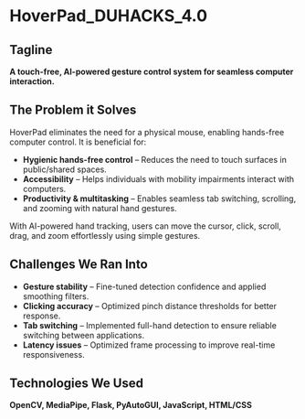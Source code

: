 # HoverPad_DUHACKS_4.0

## Tagline  
**A touch-free, AI-powered gesture control system for seamless computer interaction.**  

## The Problem it Solves  
HoverPad eliminates the need for a physical mouse, enabling hands-free computer control. It is beneficial for:  

- **Hygienic hands-free control** – Reduces the need to touch surfaces in public/shared spaces.  
- **Accessibility** – Helps individuals with mobility impairments interact with computers.  
- **Productivity & multitasking** – Enables seamless tab switching, scrolling, and zooming with natural hand gestures.  

With AI-powered hand tracking, users can move the cursor, click, scroll, drag, and zoom effortlessly using simple gestures.  

## Challenges We Ran Into  
- **Gesture stability** – Fine-tuned detection confidence and applied smoothing filters.  
- **Clicking accuracy** – Optimized pinch distance thresholds for better response.  
- **Tab switching** – Implemented full-hand detection to ensure reliable switching between applications.  
- **Latency issues** – Optimized frame processing to improve real-time responsiveness.  

## Technologies We Used  
**OpenCV, MediaPipe, Flask, PyAutoGUI, JavaScript, HTML/CSS**  
